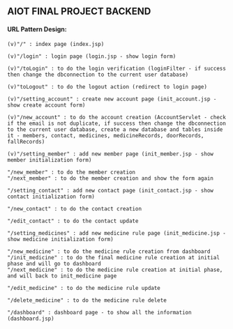 ## AIOT FINAL PROJECT BACKEND

#### URL Pattern Design:
	(v)"/" : index page (index.jsp)

	(v)"/login" : login page (login.jsp - show login form)

	(v)"/toLogin" : to do the login verification (loginFilter - if success then change the dbconnection to the current user database)

	(v)"toLogout" : to do the logout action (redirect to login page)

	(v)"/setting_account" : create new account page (init_account.jsp - show create account form)

	(v)"/new_account" : to do the account creation (AccountServlet - check if the email is not duplicate, if success then change the dbconnection to the current user database, create a new database and tables inside it - members, contact, medicines, medicineRecords, doorRecords, fallRecords)

	(v)"/setting_member" : add new member page (init_member.jsp - show member initialization form)

	"/new_member" : to do the member creation
	"/next_member" : to do the member creation and show the form again

	"/setting_contact" : add new contact page (init_contact.jsp - show contact initialization form)

	"/new_contact" : to do the contact creation

	"/edit_contact" : to do the contact update

	"/setting_medicines" : add new medicine rule page (init_medicine.jsp - show medicine initialization form)

	"/new_medicine" : to do the medicine rule creation from dashboard
	"/init_medicine" : to do the final medicine rule creation at initial phase and will go to dashboard
	"/next_medicine" : to do the medicine rule creation at initial phase, and will back to init_medicine page

	"/edit_medicine" : to do the medicine rule update

	"/delete_medicine" : to do the medicine rule delete

	"/dashboard" : dashboard page - to show all the information (dashboard.jsp)
